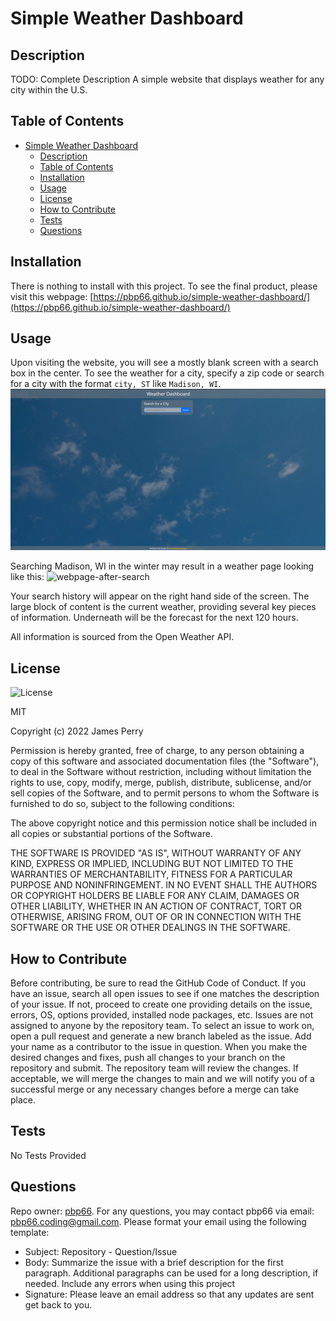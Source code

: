 # Simple Weather Dashboard

## Description

TODO: Complete Description
A simple website that displays weather for any city within the U.S.

## Table of Contents

- [Simple Weather Dashboard](#simple-weather-dashboard)
  - [Description](#description)
  - [Table of Contents](#table-of-contents)
  - [Installation](#installation)
  - [Usage](#usage)
  - [License](#license)
  - [How to Contribute](#how-to-contribute)
  - [Tests](#tests)
  - [Questions](#questions)

## Installation

There is nothing to install with this project. To see the final product, please visit this webpage: [https://pbp66.github.io/simple-weather-dashboard/](https://pbp66.github.io/simple-weather-dashboard/)

## Usage

Upon visiting the website, you will see a mostly blank screen with a search box in the center. To see the weather for a city, specify a zip code or search for a city with the format `city, ST` like `Madison, WI`.
![default-page](./assets/03-images/readme/default-page.png)

Searching Madison, WI in the winter may result in a weather page looking like this:
![webpage-after-search](./assets/03-images/readme/webpage-after-search.png)

Your search history will appear on the right hand side of the screen. The large block of content is the current weather, providing several key pieces of information. Underneath will be the forecast for the next 120 hours.

All information is sourced from the Open Weather API.

## License

![License](https://img.shields.io/static/v1?label=license&message=MIT&color=brightgreen)

MIT

Copyright (c) 2022 James Perry

Permission is hereby granted, free of charge, to any person obtaining a copy of this software and associated documentation files (the "Software"), to deal in the Software without restriction, including without limitation the rights to use, copy, modify, merge, publish, distribute, sublicense, and/or sell copies of the Software, and to permit persons to whom the Software is furnished to do so, subject to the following conditions:

The above copyright notice and this permission notice shall be included in all copies or substantial portions of the Software.

THE SOFTWARE IS PROVIDED "AS IS", WITHOUT WARRANTY OF ANY KIND, EXPRESS OR IMPLIED, INCLUDING BUT NOT LIMITED TO THE WARRANTIES OF MERCHANTABILITY, FITNESS FOR A PARTICULAR PURPOSE AND NONINFRINGEMENT. IN NO EVENT SHALL THE AUTHORS OR COPYRIGHT HOLDERS BE LIABLE FOR ANY CLAIM, DAMAGES OR OTHER LIABILITY, WHETHER IN AN ACTION OF CONTRACT, TORT OR OTHERWISE, ARISING FROM, OUT OF OR IN CONNECTION WITH THE SOFTWARE OR THE USE OR OTHER DEALINGS IN THE SOFTWARE.

## How to Contribute

Before contributing, be sure to read the GitHub Code of Conduct. If you have an issue, search all open issues to see if one matches the description of your issue. If not, proceed to create one providing details on the issue, errors, OS, options provided, installed node packages, etc. Issues are not assigned to anyone by the repository team. To select an issue to work on, open a pull request and generate a new branch labeled as the issue. Add your name as a contributor to the issue in question. When you make the desired changes and fixes, push all changes to your branch on the repository and submit. The repository team will review the changes. If acceptable, we will merge the changes to main and we will notify you of a successful merge or any necessary changes before a merge can take place.

## Tests

No Tests Provided

## Questions

Repo owner: [pbp66](https://github.com/pbp66).
For any questions, you may contact pbp66 via email: pbp66.coding@gmail.com. Please format your email using the following template:

-   Subject: Repository - Question/Issue
-   Body: Summarize the issue with a brief description for the first paragraph. Additional paragraphs can be used for a long description, if needed. Include any errors when using this project
-   Signature: Please leave an email address so that any updates are sent get back to you.
